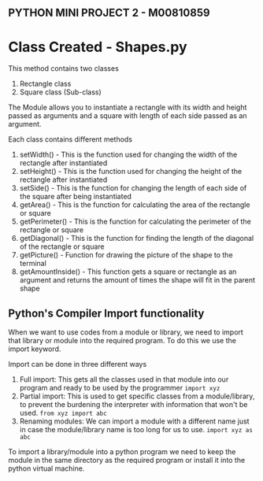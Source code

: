 ## PYTHON MINI PROJECT 2 - M00810859

# Class Created - Shapes.py

This method contains two classes
1. Rectangle class
2. Square class (Sub-class)

The Module allows you to instantiate a rectangle with its width and height passed as arguments and a square with length of each side passed as an argument.

Each class contains different methods
1. setWidth() - This is the function used for changing the width of the rectangle after instantiated
2. setHeight() - This is the function used for changing the height of the rectangle after instantiated
3. setSide() - This is the function for changing the length of each side of the square after being instantiated
4.  getArea() - This is the function for calculating the area of the rectangle or square
5. getPerimeter() - This is the function for calculating the perimeter of the rectangle or square
6. getDiagonal() - This is the function for finding the length of the diagonal of the rectangle or square
7. getPicture() - Function for drawing the picture of the shape to the terminal
8. getAmountInside() - This function gets a square or rectangle as an argument and returns the amount of times the shape will fit in the parent shape

## Python's Compiler Import functionality

When we want to use codes from a module or library, we need to import that library or module into the required program. To do this we use the import keyword. 

Import can be done in three different ways
1. Full import: This gets all the classes used in that module into our program and ready to be used by the programmer
`import xyz`
2. Partial import: This is used to get specific classes from a module/library, to prevent the burdening the interpreter with information that won't be used. 
`from xyz import abc`
3. Renaming modules: We can import a module with a different name just in case the module/library name is too long for us to use. 
`import xyz as abc`

To import a library/module into a python program we need to keep the module in the same directory as the required program or install it into the python virtual machine.  